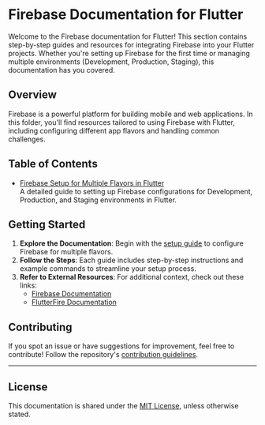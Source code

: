 # Firebase Documentation for Flutter

Welcome to the Firebase documentation for Flutter! This section contains step-by-step guides and resources for integrating Firebase into your Flutter projects. Whether you're setting up Firebase for the first time or managing multiple environments (Development, Production, Staging), this documentation has you covered.

## Overview

Firebase is a powerful platform for building mobile and web applications. In this folder, you'll find resources tailored to using Firebase with Flutter, including configuring different app flavors and handling common challenges.

## Table of Contents

- [Firebase Setup for Multiple Flavors in Flutter](./01-setup-flavors-blog.md)  
  A detailed guide to setting up Firebase configurations for Development, Production, and Staging environments in Flutter.

## Getting Started

1. **Explore the Documentation**: Begin with the [setup guide](./01-setup-flavors-blog.md) to configure Firebase for multiple flavors.
2. **Follow the Steps**: Each guide includes step-by-step instructions and example commands to streamline your setup process.
3. **Refer to External Resources**: For additional context, check out these links:
   - [Firebase Documentation](https://firebase.google.com/docs)
   - [FlutterFire Documentation](https://firebase.flutter.dev/docs/overview)

## Contributing

If you spot an issue or have suggestions for improvement, feel free to contribute! Follow the repository's [contribution guidelines](../README.md#contributing).

---

## License

This documentation is shared under the [MIT License](../LICENSE), unless otherwise stated.

